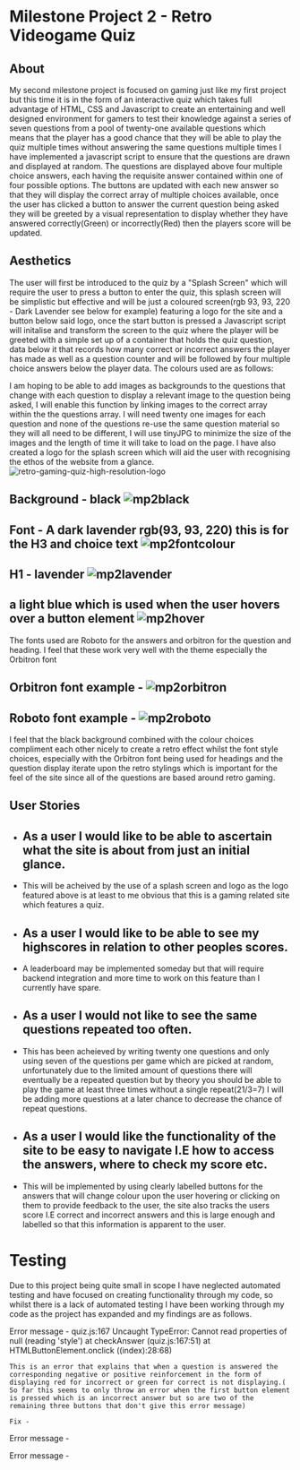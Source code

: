 # Milestone Project 2 - Retro Videogame Quiz

## About

My second milestone project is focused on gaming just like my first project but this time it is in the form of an interactive quiz which takes full advantage of HTML, CSS and Javascript to create an entertaining and well designed environment for gamers to test their knowledge against a series of seven questions from a pool of twenty-one available questions which means that the player has a good chance that they will be able to play the quiz multiple times without answering the same questions multiple times I have implemented a javascript script to ensure that the questions are drawn and displayed at random. The questions are displayed above four multiple choice answers, each having the requisite answer contained within one of four possible options. The buttons are updated with each new answer so that they will display the correct array of multiple choices available, once the user has clicked a button to answer the current question being asked they will be greeted by a visual representation to display whether they have answered correctly(Green) or incorrectly(Red) then the players score will be updated. 

## Aesthetics

The user will first be introduced to the quiz by a "Splash Screen" which will require the user to press a button to enter the quiz, this splash screen will be simplistic but effective and will be just a coloured screen(rgb 93, 93, 220 - Dark Lavender see below for example) featuring a logo for the site and a button below said logo, once the start button is pressed a Javascript script will initalise and transform the screen to the quiz where the player will be greeted with a simple set up of a container that holds the quiz question, data below it that records how many correct or incorrect answers the player has made as well as a question counter and will be followed by four multiple choice answers below the player data. The colours used are as follows:

I am hoping to be able to add images as backgrounds to the questions that change with each question to display a relevant image to the question being asked, I will enable this function by linking images to the correct array within the the questions array. I will need twenty one images for each question and none of the questions re-use the same question material so they will all need to be different, I will use tinyJPG to minimize the size of the images and the length of time it will take to load on the page. 
I have also created a logo for the splash screen which will aid the user with recognising the ethos of the website from a glance.
![retro-gaming-quiz-high-resolution-logo](https://github.com/Aansteydev/mp2-quiz/assets/137046660/4d7cbbac-d083-4a03-aa34-fff5ba074329)

## Background - black ![mp2black](https://github.com/Aansteydev/mp2-quiz/assets/137046660/1e014518-845c-4749-86f8-33c62d74603a) 

## Font - A dark lavender rgb(93, 93, 220) this is for the H3 and choice text ![mp2fontcolour](https://github.com/Aansteydev/mp2-quiz/assets/137046660/f470dedd-052f-4f9b-b104-3fbbfc1ae56e)

## H1 - lavender ![mp2lavender](https://github.com/Aansteydev/mp2-quiz/assets/137046660/a671859a-63da-4b27-88d9-f3f2c1f619c9)

## a light blue which is used when the user hovers over a button element ![mp2hover](https://github.com/Aansteydev/mp2-quiz/assets/137046660/2737f84b-39e2-43e4-b468-f245ab1099c8) 

The fonts used are Roboto for the answers and orbitron for the question and heading. I feel that these work very well with the theme especially the Orbitron font 

## Orbitron font example - ![mp2orbitron](https://github.com/Aansteydev/mp2-quiz/assets/137046660/e38ef869-0f21-413d-bca9-28e1cf866895)

## Roboto font example - ![mp2roboto](https://github.com/Aansteydev/mp2-quiz/assets/137046660/517a71ed-8fc3-4747-b1cd-3338be3ae92c)

I feel that the black background combined with the colour choices compliment each other nicely to create a retro effect whilst the font style choices, especially with the Orbitron font being used for headings and the question display iterate upon the retro stylings which is important for the feel of the site since all of the questions are based around retro gaming.  

## User Stories

- ## As a user I would like to be able to ascertain what the site is about from just an initial glance.
- This will be acheived by the use of a splash screen and logo as the logo featured above is at least to me obvious that this is a gaming related site which features a quiz.

- ## As a user I would like to be able to see my highscores in relation to other peoples scores.
- A leaderboard may be implemented someday but that will require backend integration and more time to work on this feature than I currently have spare.

- ## As a user I would not like to see the same questions repeated too often.
- This has been acheieved by writing twenty one questions and only using seven of the questions per game which are picked at random, unfortunately due to the limited amount of questions there will eventually be a repeated question but by theory you should be able to play the game at least three times without a single repeat(21/3=7) I will be adding more questions at a later chance to decrease the chance of repeat questions.

- ## As a user I would like the functionality of the site to be easy to navigate I.E how to access the answers, where to check my score etc.
- This will be implemented by using clearly labelled buttons for the answers that will change colour upon the user hovering or clicking on them to provide feedback to the user, the site also tracks the users score I.E correct and incorrect answers and this is large enough and labelled so that this information is apparent to the user.



# Testing 
Due to this project being quite small in scope I have neglected automated testing and have focused on creating functionality through my code, so whilst there is a lack of automated testing I have been working through my code as the project has expanded and my findings are as follows. 

Error message - quiz.js:167 Uncaught TypeError: Cannot read properties of null (reading 'style')
    at checkAnswer (quiz.js:167:51)
    at HTMLButtonElement.onclick ((index):28:68)

    This is an error that explains that when a question is answered the corresponding negative or positive reinforcement in the form of displaying red for incorrect or green for correct is not displaying.( So far this seems to only throw an error when the first button element is pressed which is an incorrect answer but so are two of the remaining three buttons that don't give this error message)

    Fix - 

Error message -

Error message -
